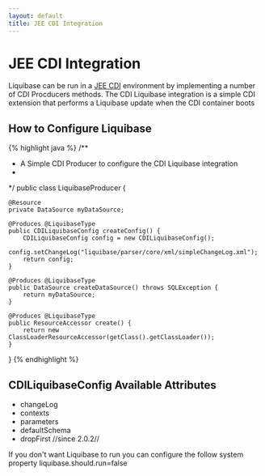 ```yaml
---
layout: default
title: JEE CDI Integration
---
```

# JEE CDI Integration #

Liquibase can be run in a [JEE CDI](http://seamframework.org/Weld) environment by implementing a number of CDI Procducers methods. The CDI Liquibase integration is a simple CDI extension that performs a Liquibase update when the CDI container boots



## How to Configure Liquibase ##

{% highlight java %}
/**
 * A Simple CDI Producer to configure the CDI Liquibase integration
 *
 */
public class LiquibaseProducer {

    @Resource
    private DataSource myDataSource;

    @Produces @LiquibaseType
    public CDILiquibaseConfig createConfig() {
        CDILiquibaseConfig config = new CDILiquibaseConfig();
        config.setChangeLog("liquibase/parser/core/xml/simpleChangeLog.xml");
        return config;
    }

    @Produces @LiquibaseType
    public DataSource createDataSource() throws SQLException {
        return myDataSource;
    }

    @Produces @LiquibaseType
    public ResourceAccessor create() {
        return new ClassLoaderResourceAccessor(getClass().getClassLoader());
    }

}
{% endhighlight %}


## CDILiquibaseConfig Available Attributes ##

  * changeLog
  * contexts
  * parameters
  * defaultSchema
  * dropFirst //since 2.0.2//

If you don't want Liquibase to run you can configure the follow system property liquibase.should.run=false